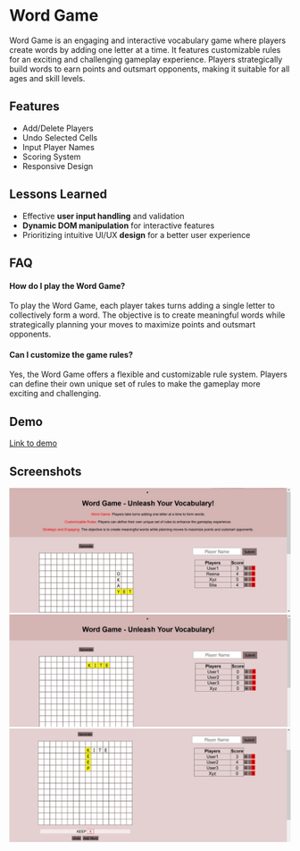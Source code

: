 
# Word Game

Word Game is an engaging and interactive vocabulary game where players create words by adding one letter at a time. It features customizable rules for an exciting and challenging gameplay experience. Players strategically build words to earn points and outsmart opponents, making it suitable for all ages and skill levels.


## Features

- Add/Delete Players
- Undo Selected Cells
- Input Player Names
- Scoring System
- Responsive Design


## Lessons Learned

  -  Effective **user input handling** and validation
  -   **Dynamic DOM manipulation** for interactive features
  -   Prioritizing intuitive UI/UX **design** for a better user experience


## FAQ

#### How do I play the Word Game?

To play the Word Game, each player takes turns adding a single letter to collectively form a word. The objective is to create meaningful words while strategically planning your moves to maximize points and outsmart opponents.

#### Can I customize the game rules?

Yes, the Word Game offers a flexible and customizable rule system. Players can define their own unique set of rules to make the gameplay more exciting and challenging.


<!-- Currently, the Word Game does not have a built-in word validation feature, time limit for each turn, or a save/load game progress functionality. However, these are potential enhancements that can be implemented in the future. Word validation can be added by checking entered words against a dictionary. A time limit feature can add excitement by requiring players to complete their turn within a specified timeframe. Implementing a save/load game progress feature would allow players to save their progress and resume the game later. Contributions to add these features are welcomed and can enhance the overall gameplay experience. -->
## Demo

[Link to demo](https://cvanshulll.github.io/Word_Game/)


## Screenshots

<img src = "assets/ss1.jpg">
<img src = "assets/ss2.jpg">
<img src = "assets/ss3.jpg">



